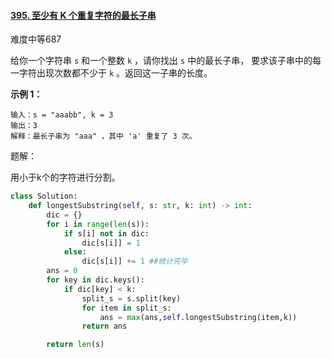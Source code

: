 #### [395. 至少有 K 个重复字符的最长子串](https://leetcode.cn/problems/longest-substring-with-at-least-k-repeating-characters/)

难度中等687

给你一个字符串 `s` 和一个整数 `k` ，请你找出 `s` 中的最长子串， 要求该子串中的每一字符出现次数都不少于 `k` 。返回这一子串的长度。

 

**示例 1：**

```
输入：s = "aaabb", k = 3
输出：3
解释：最长子串为 "aaa" ，其中 'a' 重复了 3 次。
```



题解：

用小于k个的字符进行分割。

```python
class Solution:
    def longestSubstring(self, s: str, k: int) -> int:
        dic = {}
        for i in range(len(s)):
            if s[i] not in dic:
                dic[s[i]] = 1
            else:
                dic[s[i]] += 1 ##统计完毕
        ans = 0
        for key in dic.keys():
            if dic[key] < k: 
                split_s = s.split(key)
                for item in split_s:
                    ans = max(ans,self.longestSubstring(item,k))
                return ans

        return len(s)
    
```

